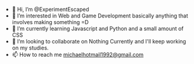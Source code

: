 - 👋 Hi, I’m @ExperimentEscaped
- 👀 I’m interested in Web and Game Development basically anything that involves making something =D
- 🌱 I’m currently learning Javascript and Python and a small amount of CSS
- 💞️ I’m looking to collaborate on Nothing Currently and I'll keep working on my studies.
- 📫 How to reach me michaelhotmail1992@gmail.com

<!---
ExperimentEscaped/ExperimentEscaped is a ✨ special ✨ repository because its `README.md` (this file) appears on your GitHub profile.
You can click the Preview link to take a look at your changes.
--->
